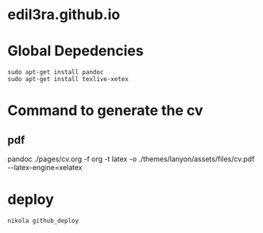 # edil3ra.github.io

# Global Depedencies
	sudo apt-get install pandoc
	sudo apt-get install texlive-xetex

# Command to generate the cv
## pdf
   pandoc ./pages/cv.org -f org -t latex -o ./themes/lanyon/assets/files/cv.pdf --latex-engine=xelatex

# deploy
	nikola github_deploy	
